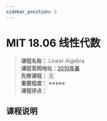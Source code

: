 ```yaml
---
sidebar_position: 2
---
```


# MIT 18.06 线性代数





>**课程名称：** Linear Algebra    
**课程官网地址：**[2010年春](https://ocw.mit.edu/courses/18-06-linear-algebra-spring-2010/)  
**先修课程：** 无  
**重要程度：** ※※※※※  
**课程评点：** 

## 课程说明

<Comment></Comment>
